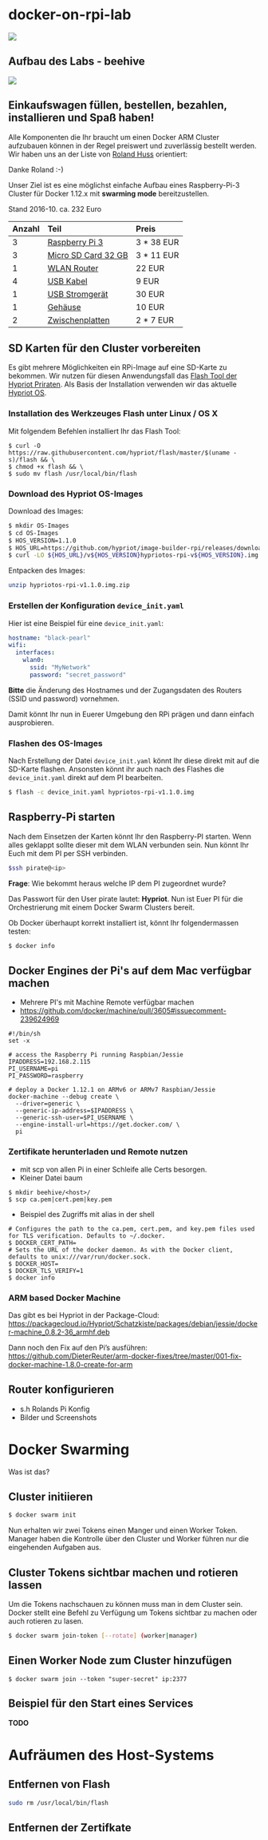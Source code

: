 # docker-on-rpi-lab

![](images/ship-container-with-a-bee.png)

## Aufbau des Labs - beehive

![](images/docker-swarming-at-pi.jpg)

## Einkaufswagen füllen, bestellen, bezahlen, installieren und Spaß haben!

Alle Komponenten die Ihr braucht um einen Docker ARM Cluster aufzubauen können in der Regel preiswert und zuverlässig bestellt werden. Wir haben uns an der Liste von [Roland Huss](https://ro14nd.de/kubernetes-on-raspberry-pi3) orientiert:

Danke Roland :-)

Unser Ziel ist es eine möglichst einfache Aufbau eines Raspberry-Pi-3 Cluster für Docker 1.12.x mit __swarming mode__ bereitzustellen.

Stand 2016-10. ca. 232 Euro

| Anzahl | Teil                                                         | Preis      |
|:-------|:-------------------------------------------------------------|:-----------|
| 3      | [Raspberry Pi 3](http://www.watterott.com/de/Raspberry-Pi-3) | 3 * 38 EUR |
| 3      | [Micro SD Card 32 GB](http://www.amazon.de/dp/B013UDL5RU)    | 3 * 11 EUR |
| 1      | [WLAN Router](http://www.amazon.de/dp/B00XPUIDFQ)            | 22 EUR     |
| 4      | [USB Kabel](http://www.amazon.de/dp/B016BEVNK4)              | 9 EUR      |
| 1      | [USB Stromgerät](http://www.amazon.de/dp/B00PTLSH9G)         | 30 EUR     |
| 1      | [Gehäuse](http://www.amazon.de/dp/B00NB1WPEE)                | 10 EUR     |
| 2      | [Zwischenplatten](http://www.amazon.de/dp/B00NB1WQZW)        | 2 * 7 EUR  |


## SD Karten für den Cluster vorbereiten

Es gibt mehrere Möglichkeiten ein RPi-Image auf eine SD-Karte zu bekommen. Wir nutzen für diesen Anwendungsfall das [Flash Tool der Hypriot Priraten](https://github.com/hypriot/flash). Als Basis der Installation verwenden wir das aktuelle [Hypriot OS](https://github.com/hypriot/image-builder-rpi/).

### Installation des Werkzeuges Flash unter Linux / OS X

Mit folgendem Befehlen installiert Ihr das Flash Tool:

```
$ curl -O https://raw.githubusercontent.com/hypriot/flash/master/$(uname -s)/flash && \
$ chmod +x flash && \
$ sudo mv flash /usr/local/bin/flash
```

### Download des Hypriot OS-Images

Download des Images:

```bash
$ mkdir OS-Images
$ cd OS-Images
$ HOS_VERSION=1.1.0
$ HOS_URL=https://github.com/hypriot/image-builder-rpi/releases/download
$ curl -LO ${HOS_URL}/v${HOS_VERSION}hypriotos-rpi-v${HOS_VERSION}.img.zip
```

Entpacken des Images:

```bash
unzip hypriotos-rpi-v1.1.0.img.zip
```

### Erstellen der Konfiguration `device_init.yaml`

Hier ist eine Beispiel für eine `device_init.yaml`:


```yml
hostname: "black-pearl"
wifi:
  interfaces:
    wlan0:
      ssid: "MyNetwork"
      password: "secret_password"
```

**Bitte** die Änderung des Hostnames und der Zugangsdaten des Routers (SSID und password) vornehmen.

Damit könnt Ihr nun in Euerer Umgebung den RPi prägen und dann einfach ausprobieren.

### Flashen des OS-Images

Nach Erstellung der Datei `device_init.yaml` könnt Ihr diese direkt mit auf die SD-Karte flashen. Ansonsten könnt ihr auch nach des Flashes die `device_init.yaml` direkt auf dem PI bearbeiten.

```bash
$ flash -c device_init.yaml hypriotos-rpi-v1.1.0.img
```

## Raspberry-Pi starten

Nach dem Einsetzen der Karten könnt Ihr den Raspberry-PI starten. Wenn alles geklappt sollte dieser mit dem WLAN verbunden sein. Nun könnt Ihr Euch mit dem PI per SSH verbinden.

```bash
$ssh pirate@<ip>
```

__Frage__: Wie bekommt heraus welche IP dem PI zugeordnet wurde?

Das Passwort für den User pirate lautet: **Hypriot**. Nun ist Euer PI für die Orchestrierung mit einem Docker Swarm Clusters bereit.

Ob Docker überhaupt korrekt installiert ist, könnt Ihr folgendermassen testen:

```bash
$ docker info
```

## Docker Engines der Pi's auf dem Mac verfügbar machen

* Mehrere PI's mit Machine Remote verfügbar machen
* https://github.com/docker/machine/pull/3605#issuecomment-239624969

```
#!/bin/sh
set -x

# access the Raspberry Pi running Raspbian/Jessie
IPADDRESS=192.168.2.115
PI_USERNAME=pi
PI_PASSWORD=raspberry

# deploy a Docker 1.12.1 on ARMv6 or ARMv7 Raspbian/Jessie
docker-machine --debug create \
  --driver=generic \
  --generic-ip-address=$IPADDRESS \
  --generic-ssh-user=$PI_USERNAME \
  --engine-install-url=https://get.docker.com/ \
  pi
```

### Zertifikate herunterladen und Remote nutzen

* mit scp von allen Pi in einer Schleife alle Certs besorgen.
* Kleiner Datei baum

```
$ mkdir beehive/<host>/
$ scp ca.pem|cert.pem|key.pem
```

* Beispiel des Zugriffs mit alias in der shell

```
# Configures the path to the ca.pem, cert.pem, and key.pem files used for TLS verification. Defaults to ~/.docker.
$ DOCKER_CERT_PATH=
# Sets the URL of the docker daemon. As with the Docker client, defaults to unix:///var/run/docker.sock.
$ DOCKER_HOST=
$ DOCKER_TLS_VERIFY=1
$ docker info
```

### ARM based Docker Machine

Das gibt es bei Hypriot in der Package-Cloud:
https://packagecloud.io/Hypriot/Schatzkiste/packages/debian/jessie/docker-machine_0.8.2-36_armhf.deb

Dann noch den Fix auf den Pi’s ausführen:
https://github.com/DieterReuter/arm-docker-fixes/tree/master/001-fix-docker-machine-1.8.0-create-for-arm

## Router konfigurieren

* s.h Rolands Pi Konfig
* Bilder und Screenshots

# Docker Swarming

Was ist das?

## Cluster initiieren

```bash
$ docker swarm init
```

Nun erhalten wir zwei Tokens einen Manger und einen Worker Token. Manager haben die Kontrolle über den Cluster und Worker führen nur die eingehenden Aufgaben aus.

## Cluster Tokens sichtbar machen und rotieren lassen

Um die Tokens nachschauen zu können muss man in dem Cluster sein. Docker stellt eine Befehl zu Verfügung um Tokens sichtbar zu machen oder auch rotieren zu lasen.

```bash
$ docker swarm join-token [--rotate] (worker|manager)
```
## Einen Worker Node zum Cluster hinzufügen

```
$ docker swarm join --token "super-secret" ip:2377
```

## Beispiel für den Start eines Services

**TODO**

# Aufräumen des Host-Systems


## Entfernen von Flash

```bash
sudo rm /usr/local/bin/flash
```

## Entfernen der Zertifkate
